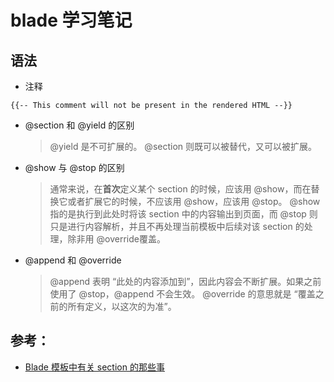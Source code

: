 # blade 学习笔记 


## 语法
* 注释

`{{-- This comment will not be present in the rendered HTML --}}`

* @section 和 @yield 的区别
    > @yield 是不可扩展的。
    > @section 则既可以被替代，又可以被扩展。

* @show 与 @stop 的区别
    > 通常来说，在**首次**定义某个 section 的时候，应该用 @show，而在替换它或者扩展它的时候，不应该用 @show，应该用 @stop。
    > @show 指的是执行到此处时将该 section 中的内容输出到页面，而 @stop 则只是进行内容解析，并且不再处理当前模板中后续对该 section 的处理，除非用 @override覆盖。

* @append 和 @override
    > @append 表明 “此处的内容添加到”，因此内容会不断扩展。如果之前使用了 @stop，@append 不会生效。
    > @override 的意思就是 “覆盖之前的所有定义，以这次的为准”。

## 参考：
* [Blade 模板中有关 section 的那些事](https://ofcss.com/2014/12/16/blade-keywords-yield-section-show-stop-override-append.html)
